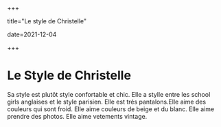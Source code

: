 +++

title="Le style de Christelle"

date=2021-12-04

+++

# Le Style de Christelle

Sa style est plutôt style confortable et chic. Elle a stylle entre les school girls anglaises et le style parisien. Elle est trés pantalons.Elle aime des couleurs qui sont froid. Elle aime couleurs de beige et du blanc. Elle aime prendre des photos. Elle aime vetements vintage.


